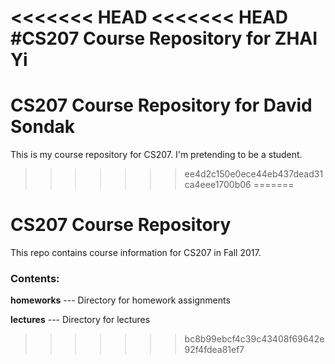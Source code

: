 <<<<<<< HEAD
<<<<<<< HEAD
#CS207 Course Repository for ZHAI Yi 
=======
# CS207 Course Repository for David Sondak

This is my course repository for CS207.  I'm pretending to 
be a student.
>>>>>>> ee4d2c150e0ece44eb437dead31ca4eee1700b06
=======
# CS207 Course Repository

This repo contains course information for CS207 in 
Fall 2017.

### Contents:
**homeworks** --- Directory for homework assignments

**lectures** --- Directory for lectures
>>>>>>> bc8b99ebcf4c39c43408f69642e92f4fdea81ef7
